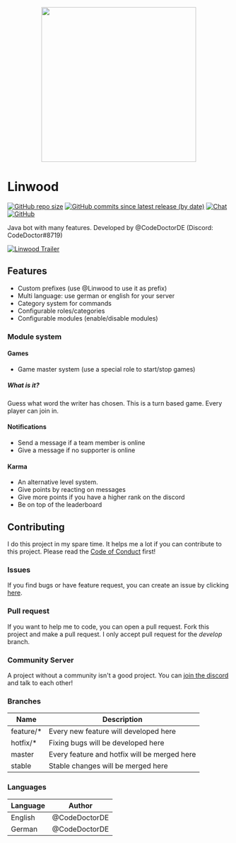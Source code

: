<p align="center">
  <img src="https://raw.githubusercontent.com/LinwoodCloud/Bot/develop/assets/icon.png" width="350px">
</p>

# Linwood

[![GitHub repo size](https://img.shields.io/github/repo-size/CodeDoctorDE/Linwood?style=for-the-badge)](https://github.com/CodeDoctorDE/Linwood/archive/master.zip)
[![GitHub commits since latest release (by date)](https://img.shields.io/github/commits-since/CodeDoctorDE/Linwood/latest?style=for-the-badge)](https://github.com/CodeDoctorDE/Linwood/releases/latest)
[![Chat](https://img.shields.io/discord/735424757142519848?style=for-the-badge)](https://discord.linwood.tk)
[![GitHub](https://img.shields.io/github/license/CodeDoctorDE/Linwood?style=for-the-badge)](LICENSE)


Java bot with many features. Developed by @CodeDoctorDE (Discord: CodeDoctor#8719)

[![Linwood Trailer](https://img.youtube.com/vi/m1mac2d19Fo/0.jpg)](https://www.youtube.com/watch?v=m1mac2d19Fo)

## Features

* Custom prefixes (use @Linwood to use it as prefix)
* Multi language: use german or english for your server
* Category system for commands
* Configurable roles/categories
* Configurable modules (enable/disable modules)

### Module system

#### Games
* Game master system (use a special role to start/stop games)

##### What is it?
Guess what word the writer has chosen. This is a turn based game. Every player can join in.

#### Notifications
* Send a message if a team member is online
* Give a message if no supporter is online

#### Karma
* An alternative level system.
* Give points by reacting on messages
* Give more points if you have a higher rank on the discord
* Be on top of the leaderboard

## Contributing

I do this project in my spare time. It helps me a lot if you can contribute to this project.
Please read the [Code of Conduct](CODE_OF_CONDUCT.md) first!

### Issues

If you find bugs or have feature request, you can create an issue by clicking [here](https://github.com/LinwoodCloud/dev_doctor/issues/new/choose).

### Pull request

If you want to help me to code, you can open a pull request. Fork this project and make a pull request. I only accept pull request for the *develop* branch.

### Community Server

A project without a community isn't a good project. You can [join the discord](https://discord.linwood.tk) and talk to each other!

### Branches

Name | Description
--- | ---
feature/* | Every new feature will developed here
hotfix/* | Fixing bugs will be developed here
master | Every feature and hotfix will be merged here 
stable | Stable changes will be merged here

### Languages

Language | Author
--- | ---
English | @CodeDoctorDE
German | @CodeDoctorDE

